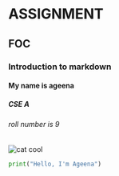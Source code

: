 # ASSIGNMENT
## FOC
### Introduction to markdown
#### My name is ageena
##### CSE A
###### roll number is 9 
![cat cool](https://imgur.com/cja8nNn) 
```python
print("Hello, I'm Ageena")



